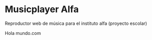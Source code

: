 # Musicplayer Alfa
Reproductor web de música para el instituto alfa (proyecto escolar)

Hola mundo.com